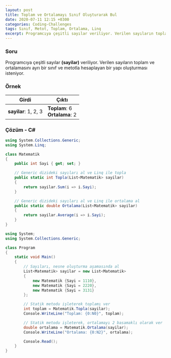 ```yaml
---
layout: post
title: Toplam ve Ortalamayı Sınıf Oluşturarak Bul
date: 2020-07-11 12:15 +0300
categories: Coding-Challenges
tags: Sınıf, Metot, Toplam, Ortalama, Linq
excerpt: Programcıya çeşitli sayılar veriliyor. Verilen sayıların toplam ve ortalamasını ayrı bir sınıf ve metotla hesaplayan bir yapı oluşturması isteniyor....
---
```

### Soru
Programcıya çeşitli sayılar **(sayilar)** veriliyor. Verilen sayıların toplam ve ortalamasını ayrı bir sınıf ve metotla hesaplayan bir yapı oluşturması isteniyor.

### Örnek

| Girdi                | Çıktı                               |
|----------------------|-------------------------------------|
| **sayilar**: 1, 2, 3 | **Toplam**:  6 <br> **Ortalama**: 2 |

### Çözüm - C#
```csharp
using System.Collections.Generic;
using System.Linq;

class Matematik
{
    public int Sayi { get; set; }

    // Generic dizideki sayıları al ve Linq ile topla
    public static int Topla(List<Matematik> sayilar)
    {
        return sayilar.Sum(i => i.Sayi);
    }

    // Generic dizideki sayıları al ve Linq ile ortalama al
    public static double Ortalama(List<Matematik> sayilar)
    {
        return sayilar.Average(i => i.Sayi);
    }
}
```
<div id="ara"></div>

```csharp
using System;
using System.Collections.Generic;

class Program
{
    static void Main()
    {
        // Sayıları, nesne oluşturma aşamasında al
        List<Matematik> sayilar = new List<Matematik>
        {
            new Matematik {Sayi = 1110},
            new Matematik {Sayi = 2220},
            new Matematik {Sayi = 3131}
        };

        // Statik metodu işleterek toplamı ver
        int toplam = Matematik.Topla(sayilar);
        Console.WriteLine("Toplam: {0:N0}", toplam);

        // Statik metodu işleterek, ortalamayı 2 basamaklı olarak ver
        double ortalama = Matematik.Ortalama(sayilar);
        Console.WriteLine("Ortalama: {0:N2}", ortalama);

        Console.Read();
    }
}
```